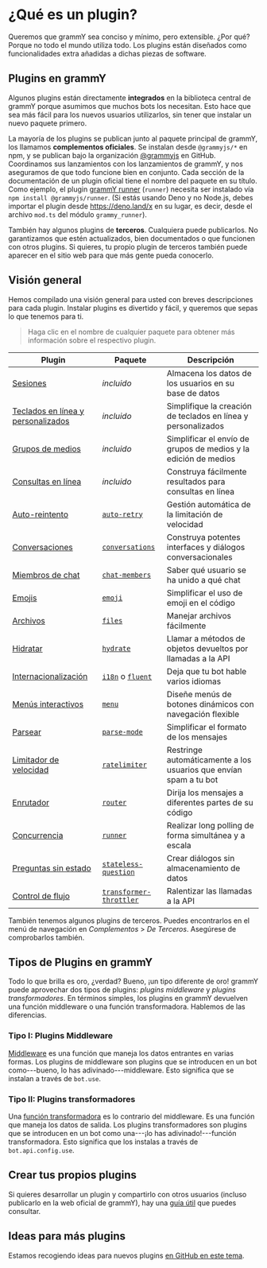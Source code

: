 # ¿Qué es un plugin?

Queremos que grammY sea conciso y mínimo, pero extensible. ¿Por qué? Porque no
todo el mundo utiliza todo. Los plugins están diseñados como funcionalidades
extra añadidas a dichas piezas de software.

## Plugins en grammY

Algunos plugins están directamente **integrados** en la biblioteca central de
grammY porque asumimos que muchos bots los necesitan. Esto hace que sea más
fácil para los nuevos usuarios utilizarlos, sin tener que instalar un nuevo
paquete primero.

La mayoría de los plugins se publican junto al paquete principal de grammY, los
llamamos **complementos oficiales**. Se instalan desde `@grammyjs/*` en npm, y
se publican bajo la organización [@grammyjs](https://github.com/grammyjs) en
GitHub. Coordinamos sus lanzamientos con los lanzamientos de grammY, y nos
aseguramos de que todo funcione bien en conjunto. Cada sección de la
documentación de un plugin oficial tiene el nombre del paquete en su título.
Como ejemplo, el plugin [grammY runner](./runner) (`runner`) necesita ser
instalado vía `npm install @grammyjs/runner`. (Si estás usando Deno y no
Node.js, debes importar el plugin desde <https://deno.land/x> en su lugar, es
decir, desde el archivo `mod.ts` del módulo `grammy_runner`).

También hay algunos plugins de **terceros**. Cualquiera puede publicarlos. No
garantizamos que estén actualizados, bien documentados o que funcionen con otros
plugins. Si quieres, tu propio plugin de terceros también puede aparecer en el
sitio web para que más gente pueda conocerlo.

## Visión general

Hemos compilado una visión general para usted con breves descripciones para cada
plugin. Instalar plugins es divertido y fácil, y queremos que sepas lo que
tenemos para ti.

> Haga clic en el nombre de cualquier paquete para obtener más información sobre
> el respectivo plugin.

| Plugin                                           | Paquete                                            | Descripción                                                       |
| ------------------------------------------------ | -------------------------------------------------- | ----------------------------------------------------------------- |
| [Sesiones](./session)                            | _incluido_                                         | Almacena los datos de los usuarios en su base de datos            |
| [Teclados en línea y personalizados](./keyboard) | _incluido_                                         | Simplifique la creación de teclados en línea y personalizados     |
| [Grupos de medios](./media-group)                | _incluido_                                         | Simplificar el envío de grupos de medios y la edición de medios   |
| [Consultas en línea](./inline-query)             | _incluido_                                         | Construya fácilmente resultados para consultas en línea           |
| [Auto-reintento](./auto-retry)                   | [`auto-retry`](./auto-retry)                       | Gestión automática de la limitación de velocidad                  |
| [Conversaciones](./conversations)                | [`conversations`](./conversations)                 | Construya potentes interfaces y diálogos conversacionales         |
| [Miembros de chat](./chat-members)               | [`chat-members`](./chat-members)                   | Saber qué usuario se ha unido a qué chat                          |
| [Emojis](./emoji)                                | [`emoji`](./emoji)                                 | Simplificar el uso de emoji en el código                          |
| [Archivos](./files)                              | [`files`](./files)                                 | Manejar archivos fácilmente                                       |
| [Hidratar](./hydrate)                            | [`hydrate`](./hydrate)                             | Llamar a métodos de objetos devueltos por llamadas a la API       |
| [Internacionalización](./i18n)                   | [`i18n`](./i18n) o [`fluent`](./fluent)            | Deja que tu bot hable varios idiomas                              |
| [Menús interactivos](./menu)                     | [`menu`](./menu)                                   | Diseñe menús de botones dinámicos con navegación flexible         |
| [Parsear](./parse-mode)                          | [`parse-mode`](./parse-mode)                       | Simplificar el formato de los mensajes                            |
| [Limitador de velocidad](./ratelimiter)          | [`ratelimiter`](./ratelimiter)                     | Restringe automáticamente a los usuarios que envían spam a tu bot |
| [Enrutador](./router)                            | [`router`](./router)                               | Dirija los mensajes a diferentes partes de su código              |
| [Concurrencia](./runner)                         | [`runner`](./runner)                               | Realizar long polling de forma simultánea y a escala              |
| [Preguntas sin estado](./stateless-question)     | [`stateless-question`](./stateless-question)       | Crear diálogos sin almacenamiento de datos                        |
| [Control de flujo](./transformer-throttler)      | [`transformer-throttler`](./transformer-throttler) | Ralentizar las llamadas a la API                                  |

También tenemos algunos plugins de terceros. Puedes encontrarlos en el menú de
navegación en _Complementos_ > _De Terceros_. Asegúrese de comprobarlos también.

## Tipos de Plugins en grammY

Todo lo que brilla es oro, ¿verdad? Bueno, ¡un tipo diferente de oro! grammY
puede aprovechar dos tipos de plugins: _plugins middleware_ y _plugins
transformadores_. En términos simples, los plugins en grammY devuelven una
función middleware o una función transformadora. Hablemos de las diferencias.

### Tipo I: Plugins Middleware

[Middleware](../guide/middleware) es una función que maneja los datos entrantes
en varias formas. Los plugins de middleware son plugins que se introducen en un
bot como---bueno, lo has adivinado---middleware. Esto significa que se instalan
a través de `bot.use`.

### Tipo II: Plugins transformadores

Una [función transformadora](../advanced/transformers) es lo contrario del
middleware. Es una función que maneja los datos de salida. Los plugins
transformadores son plugins que se introducen en un bot como una---¡lo has
adivinado!---función transformadora. Esto significa que los instalas a través de
`bot.api.config.use`.

## Crear tus propios plugins

Si quieres desarrollar un plugin y compartirlo con otros usuarios (incluso
publicarlo en la web oficial de grammY), hay una [guía útil](./guide) que puedes
consultar.

## Ideas para más plugins

Estamos recogiendo ideas para nuevos plugins
[en GitHub en este tema](https://github.com/grammyjs/grammY/issues/110).
